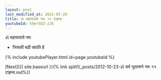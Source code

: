 ```yaml
---
layout: post
last_modified_at: 2021-03-29
title: ॐ महायाससे नमः ११ टाइम्स
youtubeId: S9erSOZ-zJE
---
```

 
 
 ॐ महायाससे नमः  
 
 -  जिसकी बड़ी ख्याति है 
 
  
 
  
 
 
 
 
 
 


{% include youtubePlayer.html id=page.youtubeId %}
 
[Next]({{ site.baseurl }}{% link  split1/_posts/2012-10-23-ॐ सर्व भूतात्मने नमः ११ टाइम्स.md%})
 
